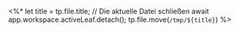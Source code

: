<%*
let title = tp.file.title;
// Die aktuelle Datei schließen 
await app.workspace.activeLeaf.detach();
tp.file.move(`/tmp/${title}`)
%>